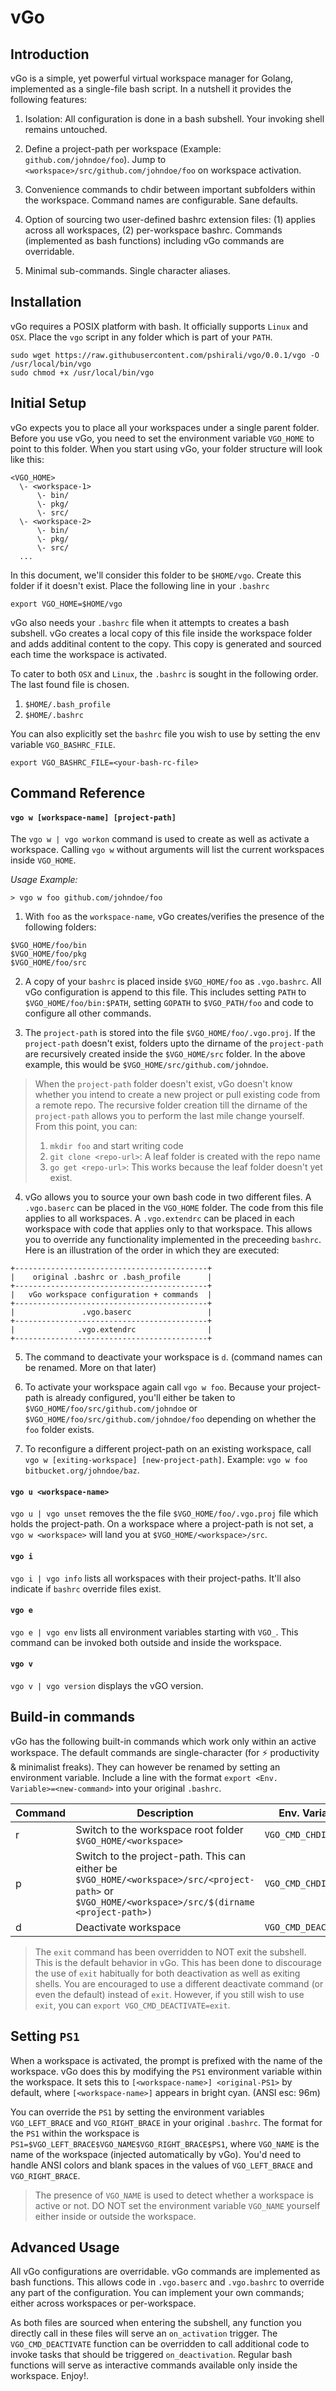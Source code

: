 # vGo


## Introduction


vGo is a simple, yet powerful virtual workspace manager for Golang, implemented as a single-file bash script. In a nutshell it provides the following features:

1. Isolation: All configuration is done in a bash subshell. Your invoking shell remains untouched.

2. Define a project-path per workspace (Example: `github.com/johndoe/foo`). Jump to `<workspace>/src/github.com/johndoe/foo` on workspace activation.

3. Convenience commands to chdir between important subfolders within the workspace. Command names are configurable. Sane defaults.

4. Option of sourcing two user-defined bashrc extension files: (1) applies across all workspaces, (2) per-workspace bashrc. Commands (implemented as bash functions) including vGo commands are overridable.

5. Minimal sub-commands. Single character aliases.


## Installation

vGo requires a POSIX platform with bash. It officially supports `Linux` and `OSX`. Place the `vgo` script in any folder which is part of your `PATH`.

```
sudo wget https://raw.githubusercontent.com/pshirali/vgo/0.0.1/vgo -O /usr/local/bin/vgo
sudo chmod +x /usr/local/bin/vgo
```

## Initial Setup

vGo expects you to place all your workspaces under a single parent folder. Before you use vGo, you need to set the environment variable `VGO_HOME` to point to this folder. When you start using vGo, your folder structure will look like this:

```
<VGO_HOME>
  \- <workspace-1>
      \- bin/
      \- pkg/
      \- src/
  \- <workspace-2>
      \- bin/
      \- pkg/
      \- src/
  ...
```

In this document, we'll consider this folder to be `$HOME/vgo`. Create this folder if it doesn't exist. Place the following line in your `.bashrc`

```
export VGO_HOME=$HOME/vgo
```

vGo also needs your `.bashrc` file when it attempts to creates a bash subshell. vGo creates a local copy of this file inside the workspace folder and adds additinal content to the copy. This copy is generated and sourced each time the workspace is activated.

To cater to both `OSX` and `Linux`, the `.bashrc` is sought in the following order. The last found file is chosen.

1. `$HOME/.bash_profile`
1. `$HOME/.bashrc`

You can also explicitly set the `bashrc` file you wish to use by setting the env variable `VGO_BASHRC_FILE`.

```
export VGO_BASHRC_FILE=<your-bash-rc-file>
```

## Command Reference

#### `vgo w [workspace-name] [project-path]`

The `vgo w | vgo workon` command is used to create as well as activate a workspace. Calling `vgo w` without arguments will list the current workspaces inside `VGO_HOME`.

*Usage Example:*
```
> vgo w foo github.com/johndoe/foo
```

1. With `foo` as the `workspace-name`, vGo creates/verifies the presence of the following folders:
```
$VGO_HOME/foo/bin
$VGO_HOME/foo/pkg
$VGO_HOME/foo/src
```

2. A copy of your `bashrc` is placed inside `$VGO_HOME/foo` as `.vgo.bashrc`. All vGo configuration is append to this file. This includes setting `PATH` to `$VGO_HOME/foo/bin:$PATH`, setting `GOPATH` to `$VGO_PATH/foo` and code to configure all other commands.

3. The `project-path` is stored into the file `$VGO_HOME/foo/.vgo.proj`. If the `project-path` doesn't exist, folders upto the dirname of the `project-path` are recursively created inside the `$VGO_HOME/src` folder. In the above example, this would be `$VGO_HOME/src/github.com/johndoe`.

> When the `project-path` folder doesn't exist, vGo doesn't know whether you intend to create a new project or pull existing code from a remote repo. The recursive folder creation till the dirname of the `project-path` allows you to perform the last mile change yourself. From this point, you can:
> 1. `mkdir foo` and start writing code
> 1. `git clone <repo-url>`: A leaf folder is created with the repo name
> 1. `go get <repo-url>`: This works because the leaf folder doesn't yet exist.


4. vGo allows you to source your own bash code in two different files. A `.vgo.baserc` can be placed in the `VGO_HOME` folder. The code from this file applies to all workspaces. A `.vgo.extendrc` can be placed in each workspace with code that applies only to that workspace. This allows you to override any functionality implemented in the preceeding `bashrc`. Here is an illustration of the order in which they are executed:

```
+-------------------------------------------+
|    original .bashrc or .bash_profile      |
+-------------------------------------------+
|   vGo workspace configuration + commands  |
+-------------------------------------------+
|               .vgo.baserc                 |
+-------------------------------------------+
|              .vgo.extendrc                |
+-------------------------------------------+
```

5. The command to deactivate your workspace is `d`. (command names can be renamed. More on that later)

6. To activate your workspace again call `vgo w foo`. Because your project-path is already configured, you'll either be taken to `$VGO_HOME/foo/src/github.com/johndoe` or `$VGO_HOME/foo/src/github.com/johndoe/foo` depending on whether the `foo` folder exists.

7. To reconfigure a different project-path on an existing workspace, call `vgo w [exiting-workspace] [new-project-path]`. Example: `vgo w foo bitbucket.org/johndoe/baz`.

#### `vgo u <workspace-name>`

`vgo u | vgo unset` removes the the file `$VGO_HOME/foo/.vgo.proj` file which holds the project-path. On a workspace where a project-path is not set, a `vgo w <workspace>` will land you at `$VGO_HOME/<workspace>/src`.

#### `vgo i`

`vgo i | vgo info` lists all workspaces with their project-paths. It'll also indicate if `bashrc` override files exist.

#### `vgo e`

`vgo e | vgo env` lists all environment variables starting with `VGO_`. This command can be invoked both outside and inside the workspace.

#### `vgo v`

`vgo v | vgo version` displays the vGO version.


## Build-in commands


vGo has the following built-in commands which work only within an active workspace. The default commands are single-character (for :zap: productivity & minimalist freaks). They can however be renamed by setting an environment variable. Include a line with the format `export <Env. Variable>=<new-command>` into your original `.bashrc`.

Command | Description | Env. Variable
--------|-------------| -----------------------
r | Switch to the workspace root folder `$VGO_HOME/<workspace>`  | `VGO_CMD_CHDIR_ROOT`
p | Switch to the project-path. This can either be `$VGO_HOME/<workspace>/src/<project-path>` or `$VGO_HOME/<workspace>/src/$(dirname <project-path>)` | `VGO_CMD_CHDIR_PROJ`
d | Deactivate workspace | `VGO_CMD_DEACTIVATE`

> The `exit` command has been overridden to NOT exit the subshell. This is the default behavior in vGo. This has been done to discourage the use of `exit` habitually for both deactivation as well as exiting shells. You are encouraged to use a different deactivate command (or even the default) instead of `exit`. However, if you still wish to use `exit`, you can `export VGO_CMD_DEACTIVATE=exit`.


## Setting `PS1`

When a workspace is activated, the prompt is prefixed with the name of the workspace. vGo does this by modifying the `PS1` environment variable within the workspace. It sets this to `[<workspace-name>] <original-PS1>` by default, where `[<workspace-name>]` appears in bright cyan. (ANSI esc: 96m)

You can override the `PS1` by setting the environment variables `VGO_LEFT_BRACE` and `VGO_RIGHT_BRACE` in your original `.bashrc`. The format for the `PS1` within the workspace is `PS1=$VGO_LEFT_BRACE$VGO_NAME$VGO_RIGHT_BRACE$PS1`, where `VGO_NAME` is the name of the workspace (injected automatically by vGo). You'd need to handle ANSI colors and blank spaces in the values of `VGO_LEFT_BRACE` and `VGO_RIGHT_BRACE`.

> The presence of `VGO_NAME` is used to detect whether a workspace is active or not. DO NOT set the environment variable `VGO_NAME` yourself either inside or outside the workspace.


## Advanced Usage


All vGo configurations are overridable. vGo commands are implemented as bash functions. This allows code in `.vgo.baserc` and `.vgo.bashrc` to override any part of the configuration. You can implement your own commands; either across workspaces or per-workspace.

As both files are sourced when entering the subshell, any function you directly call in these files will serve an `on_activation` trigger. The `VGO_CMD_DEACTIVATE` function can be overridden to call additional code to invoke tasks that should be triggered `on_deactivation`. Regular bash functions will serve as interactive commands available only inside the workspace. Enjoy!.
